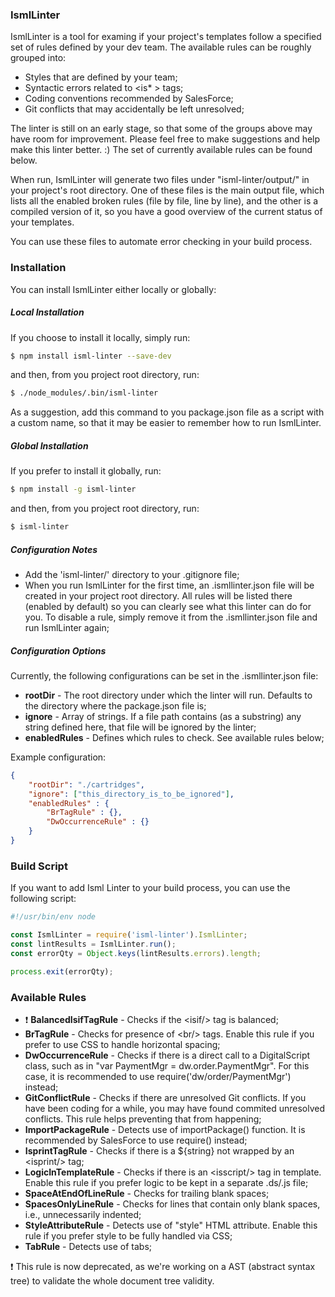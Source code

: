 ### IsmlLinter
IsmlLinter is a tool for examing if your project's templates follow a specified set of rules defined by your dev team. The available rules can be roughly grouped into: 

 - Styles that are defined by your team;
 - Syntactic errors related to &lt;is* > tags;
 - Coding conventions recommended by SalesForce;
 - Git conflicts that may accidentally be left unresolved;

The linter is still on an early stage, so that some of the groups above may have room for improvement. Please feel free to make suggestions and help make this linter better. :) The set of currently available rules can be found below.

When run, IsmlLinter will generate two files under "isml-linter/output/" in your project's root directory. One of these files is the main output file, which lists all the enabled broken rules (file by file, line by line), and the other is a compiled version of it, so you have a good overview of the current status of your templates.

You can use these files to automate error checking in your build process.


### Installation

You can install IsmlLinter either locally or globally:

##### Local Installation
If you choose to install it locally, simply run:

```sh
$ npm install isml-linter --save-dev
```

and then, from you project root directory, run:

```sh
$ ./node_modules/.bin/isml-linter
```

As a suggestion, add this command to you package.json file as a script with a custom name, so that it may be easier to remember how to run IsmlLinter.

##### Global Installation
If you prefer to install it globally, run:

```sh
$ npm install -g isml-linter
```

and then, from you project root directory, run:

```sh
$ isml-linter
```

##### Configuration Notes

- Add the 'isml-linter/' directory to your .gitignore file;
- When you run IsmlLinter for the first time, an .ismllinter.json file will be created in your project root directory. All rules will be listed there (enabled by default) so you can clearly see what this linter can do for you. To disable a rule, simply remove it from the .ismllinter.json file and run IsmlLinter again;

##### Configuration Options

Currently, the following configurations can be set in the .ismllinter.json file:

- **rootDir** - The root directory under which the linter will run. Defaults to the directory where the package.json file is;
- **ignore** - Array of strings. If a file path contains (as a substring) any string defined here, that file will be ignored by the linter;
- **enabledRules** - Defines which rules to check. See available rules below;

Example configuration:

```json
{
    "rootDir": "./cartridges",
    "ignore": ["this_directory_is_to_be_ignored"],
    "enabledRules" : {
        "BrTagRule" : {}, 
        "DwOccurrenceRule" : {}
    }
}
```


### Build Script

If you want to add Isml Linter to your build process, you can use the following script:

```javascript
#!/usr/bin/env node

const IsmlLinter = require('isml-linter').IsmlLinter;
const lintResults = IsmlLinter.run();
const errorQty = Object.keys(lintResults.errors).length;

process.exit(errorQty);
```

### Available Rules

- :exclamation: **BalancedIsifTagRule** - Checks if the &lt;isif/> tag is balanced;
- **BrTagRule** - Checks for presence of &lt;br/> tags. Enable this rule if you prefer to use CSS to handle horizontal spacing;
- **DwOccurrenceRule** - Checks if there is a direct call to a DigitalScript class, such as in "var PaymentMgr = dw.order.PaymentMgr". For this case, it is recommended to use require('dw/order/PaymentMgr') instead;
- **GitConflictRule** - Checks if there are unresolved Git conflicts. If you have been coding for a while, you may have found commited unresolved conflicts. This rule helps preventing that from happening;
- **ImportPackageRule** - Detects use of importPackage() function. It is recommended by SalesForce to use require() instead;
- **IsprintTagRule** - Checks if there is a ${string} not wrapped by an &lt;isprint/> tag;
- **LogicInTemplateRule** - Checks if there is an &lt;isscript/> tag in template. Enable this rule if you prefer logic to be kept in a separate .ds/.js file; 
- **SpaceAtEndOfLineRule** - Checks for trailing blank spaces;
- **SpacesOnlyLineRule** - Checks for lines that contain only blank spaces, i.e., unnecessarily indented;
- **StyleAttributeRule** - Detects use of "style" HTML attribute. Enable this rule if you prefer style to be fully handled via CSS;
- **TabRule** - Detects use of tabs;

:exclamation: This rule is now deprecated, as we're working on a AST (abstract syntax tree) to validate the whole document tree validity.